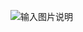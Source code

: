 ![输入图片说明](https://foruda.gitee.com/images/1744835213880934688/f54b3054_13342591.png "屏幕截图 2025-04-17 042459.png")